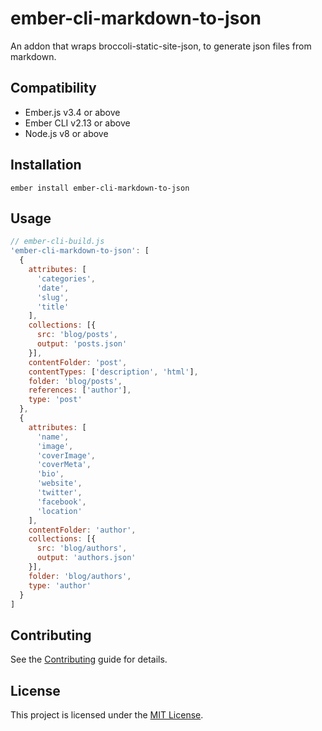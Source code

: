 ember-cli-markdown-to-json
==============================================================================

An addon that wraps broccoli-static-site-json, to generate json files from markdown.


Compatibility
------------------------------------------------------------------------------

* Ember.js v3.4 or above
* Ember CLI v2.13 or above
* Node.js v8 or above


Installation
------------------------------------------------------------------------------

```
ember install ember-cli-markdown-to-json
```

Usage
------------------------------------------------------------------------------

```javascript
// ember-cli-build.js
'ember-cli-markdown-to-json': [
  {
    attributes: [
      'categories',
      'date',
      'slug',
      'title'
    ],
    collections: [{
      src: 'blog/posts',
      output: 'posts.json'
    }],
    contentFolder: 'post',
    contentTypes: ['description', 'html'],
    folder: 'blog/posts',
    references: ['author'],
    type: 'post'
  },
  { 
    attributes: [
      'name',
      'image',
      'coverImage',
      'coverMeta',
      'bio',
      'website',
      'twitter',
      'facebook',
      'location'
    ],
    contentFolder: 'author',
    collections: [{ 
      src: 'blog/authors',
      output: 'authors.json' 
    }],
    folder: 'blog/authors',
    type: 'author'
  }
]
```

Contributing
------------------------------------------------------------------------------

See the [Contributing](CONTRIBUTING.md) guide for details.

License
------------------------------------------------------------------------------

This project is licensed under the [MIT License](LICENSE.md).

